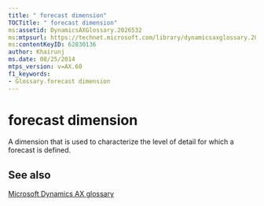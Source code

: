 ```yaml
---
title: " forecast dimension"
TOCTitle: " forecast dimension"
ms:assetid: DynamicsAXGlossary.2026532
ms:mtpsurl: https://technet.microsoft.com/library/dynamicsaxglossary.2026532(v=AX.60)
ms:contentKeyID: 62830136
author: Khairunj
ms.date: 08/25/2014
mtps_version: v=AX.60
f1_keywords:
- Glossary.forecast dimension
---
```


# forecast dimension

A dimension that is used to characterize the level of detail for which a forecast is defined.

## See also

[Microsoft Dynamics AX glossary](glossary/microsoft-dynamics-ax-glossary.md)

  


